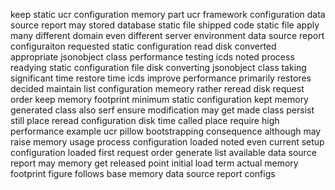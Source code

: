 keep static ucr configuration memory part ucr framework configuration data source report may stored database static file shipped code static file apply many different domain even different server environment data source report configuraiton requested static configuration read disk converted appropriate jsonobject class performance testing icds noted process readying static configuration file disk converting jsonobject class taking significant time restore time icds improve performance primarily restores decided maintain list configuration memeory rather reread disk request order keep memory footprint minimum static configuration kept memory generated class also serf ensure modification may get made class persist still place reread configuration disk time called place require high performance example ucr pillow bootstrapping consequence although may raise memory usage process configuration loaded noted even current setup configuration loaded first request order generate list available data source report may memory get released point initial load term actual memory footprint figure follows base memory data source report configs
